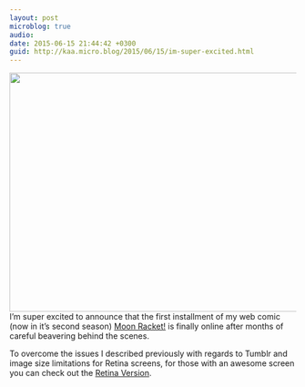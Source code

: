 ```yaml
---
layout: post
microblog: true
audio: 
date: 2015-06-15 21:44:42 +0300
guid: http://kaa.micro.blog/2015/06/15/im-super-excited.html
---
```

<img src="https://micro.kaa.bz/uploads/2018/380d30b646.jpg" alt="" width="840" height="420" class="alignnone size-full wp-image-119" /> I’m super excited to announce that the first installment of my web comic (now in it’s second season) <a href="http://moonracket.com/post/121604773954/s02e01-be-prepared" class="tumblr_blog">Moon Racket!</a> is finally online after months of careful beavering behind the scenes.

To overcome the issues I described previously with regards to Tumblr and image size limitations for Retina screens, for those with an awesome screen you can check out the <a href="https://www.flickr.com/photos/khaledaboualfa/18649562138/in/dateposted-public/">Retina Version</a>.

